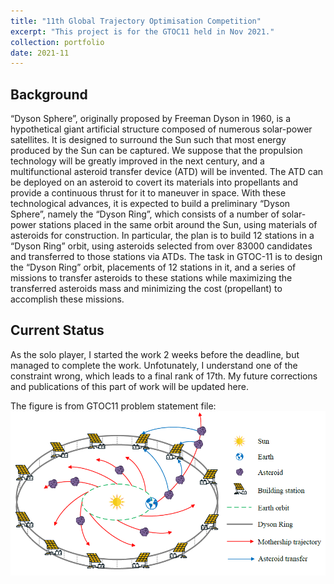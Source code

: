 ```yaml
---
title: "11th Global Trajectory Optimisation Competition"
excerpt: "This project is for the GTOC11 held in Nov 2021."
collection: portfolio
date: 2021-11
---
```


## Background
“Dyson Sphere”, originally proposed by Freeman Dyson in 1960, is a hypothetical giant artificial structure composed of numerous solar-power satellites. It is designed to surround the Sun such that most energy produced by the Sun can be captured. We suppose that the propulsion technology will be greatly improved in the next century, and a multifunctional asteroid transfer device (ATD) will be invented. The ATD can be deployed on an asteroid to covert its materials into propellants and provide a continuous thrust for it to maneuver in space. With these technological advances, it is expected to build a preliminary “Dyson Sphere”, namely the “Dyson Ring”, which consists of a number of solar-power stations placed in the same orbit around the Sun, using materials of asteroids for construction. In particular, the plan is to build 12 stations in a “Dyson Ring” orbit, using asteroids selected from over 83000 candidates and transferred to those stations via ATDs. The task in GTOC-11 is to design the “Dyson Ring” orbit, placements of 12 stations in it, and a series of missions to transfer asteroids to these stations while maximizing the transferred asteroids mass and minimizing the cost (propellant) to accomplish these missions.

## Current Status
As the solo player, I started the work 2 weeks before the deadline, but managed to complete the work. Unfotunately, I understand one of the constraint wrong, which leads to a final rank of 17th. My future corrections and publications of this part of work will be updated here.

The figure is from GTOC11 problem statement file:
![Dyson Ring](/images/project4.PNG "Dyson Ring")


